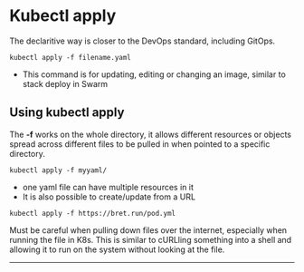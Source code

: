 # Kubectl apply 

The declaritive way is closer to the DevOps standard, including GitOps. 

```
kubectl apply -f filename.yaml
```
- This command is for updating, editing or changing an image, similar to stack deploy in Swarm 

## Using kubectl apply 

The **-f** works on the whole directory, it allows different resources or objects spread across different files to be pulled in when pointed to a specific directory.

```
kubectl apply -f myyaml/
```

- one yaml file can have multiple resources in it 
- It is also possible to create/update from a URL 

```
kubectl apply -f https://bret.run/pod.yml 
```
Must be careful when pulling down files over the internet, especially when running the file in K8s. This is similar to cURLling something into a shell and allowing it to run 
on the system without looking at the file.

---

